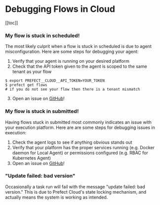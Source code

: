 
# Debugging Flows in Cloud

 [[toc]]

### My flow is stuck in scheduled!

The most likely culprit when a flow is stuck in scheduled is due to agent misconfiguration. Here are some steps for debugging your agent:

1. Verify that your agent is running on your desired platform
2. Check that the API token given to the agent is scoped to the same tenant as your flow

```
$ export PREFECT__CLOUD__API_TOKEN=YOUR_TOKEN
$ prefect get flows
# if you do not see your flow then there is a tenant mismatch
```

3. Open an issue on [GitHub](https://github.com/PrefectHQ/prefect/issues/new/choose)!

### My flow is stuck in submitted!

Having flows stuck in submitted most commonly indicates an issue with your execution platform. Here are are some steps for debugging issues in execution:

1. Check the agent logs to see if anything obvious stands out
2. Verify that your platform has the proper services running (e.g. Docker daemon for Local Agent) or permissions configured (e.g. RBAC for Kubernetes Agent)
3. Open an issue on [GitHub](https://github.com/PrefectHQ/prefect/issues/new/choose)!

### "Update failed: bad version"

Occasionally a task run will fail with the message "update failed: bad version." This is due to Prefect Cloud's state locking mechanism, and actually means the system is working as intended.

